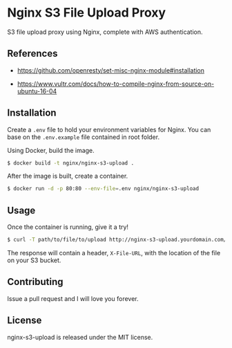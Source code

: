 # Nginx S3 File Upload Proxy
S3 file upload proxy using Nginx, complete with AWS authentication.

## References

- https://github.com/openresty/set-misc-nginx-module#installation

- https://www.vultr.com/docs/how-to-compile-nginx-from-source-on-ubuntu-16-04

## Installation

Create a `.env` file to hold your environment variables for Nginx. You can base on the `.env.example` file contained in root folder.

Using Docker, build the image.
```bash
$ docker build -t nginx/nginx-s3-upload .
```

After the image is built, create a container.
```bash
$ docker run -d -p 80:80 --env-file=.env nginx/nginx-s3-upload
```

## Usage

Once the container is running, give it a try!
```bash
$ curl -T path/to/file/to/upload http://nginx-s3-upload.yourdomain.com/uploads/entity/property/filename.extension
```

The response will contain a header, `X-File-URL`, with the location of the file on your S3 bucket.

## Contributing

Issue a pull request and I will love you forever.

## License

nginx-s3-upload is released under the MIT license.
